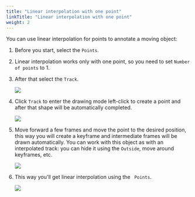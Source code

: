 ```yaml
---
title: "Linear interpolation with one point"
linkTitle: "Linear interpolation with one point"
weight: 2
---
```


You can use linear interpolation for points to annotate a moving object:

1. Before you start, select the `Points`.
1. Linear interpolation works only with one point, so you need to set `Number of points` to 1.
1. After that select the `Track`.

   ![](/images/image122.jpg)

1. Click `Track` to enter the drawing mode left-click to create a point
   and after that shape will be automatically completed.

   ![](/images/image163_detrac.jpg)

1. Move forward a few frames and move the point to the desired position,
   this way you will create a keyframe and intermediate frames will be drawn automatically.
   You can work with this object as with an interpolated track: you can hide it using the `Outside`,
   move around keyframes, etc.

   ![](/images/image165_detrac.jpg)

1. This way you'll get linear interpolation using the ` Points`.

   ![](/images/gif013_detrac.gif)